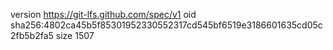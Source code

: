version https://git-lfs.github.com/spec/v1
oid sha256:4802ca45b5f85301952330552317cd545bf6519e3186601635cd05c2fb5b2fa5
size 1507
